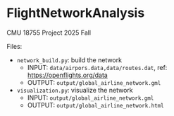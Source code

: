 # FlightNetworkAnalysis
CMU 18755 Project 2025 Fall

Files:

+ ```network_build.py```: build the network
    + INPUT: ```data/airpors.data,data/routes.dat```, ref: https://openflights.org/data
    + OUTPUT: ```output/global_airline_network.gml```
+ ```visualization.py```: visualize the network
    + INPUT: ```output/global_airline_network.gml```
    + OUTPUT: ```output/global_airline_network.html```
